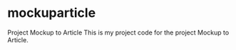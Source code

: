 # mockuparticle
Project Mockup to Article
This is my project code for the project Mockup to Article. 
